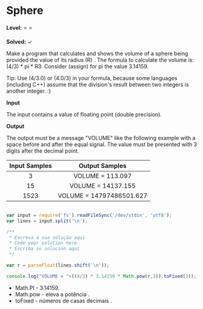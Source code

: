 # Sphere

**Level:** :star: :star:

**Solved:** ✓

Make a program that calculates and shows the volume of a sphere being provided the value of its radius (R) . The formula to calculate the volume is: (4/3) * pi * R3. Consider (assign) for pi the value 3.14159.

Tip: Use (4/3.0) or (4.0/3) in your formula, because some languages (including C++) assume that the division's result between two integers is another integer. :)

**Input**

The input contains a value of floating point (double precision).

**Output**

The output must be a message "VOLUME" like the following example with a space before and after the equal signal. The value must be presented with 3 digits after the decimal point.


|Input Samples	|Output Samples|
|:--:|:--:|
| 3 |VOLUME = 113.097 |
15 |VOLUME = 14137.155 | 
| 1523 | VOLUME = 14797486501.627 |


```javascript 

var input = require('fs').readFileSync('/dev/stdin', 'utf8');
var lines = input.split('\n');

/**
 * Escreva a sua solução aqui
 * Code your solution here
 * Escriba su solución aquí
 */

var r = parseFloat(lines.shift('\n'));

console.log("VOLUME = "+((4/3) * 3.14159 * Math.pow(r,3)).toFixed(3));


```

<!-- 
/*

var r = parseFloat(lines[0]);

console.log("VOLUME = "+((4/3) * 3.14159 * Math.pow(r,3)).toFixed(3));

*/

-->

* Math.PI - 3.14159.
* Math.pow - eleva a potência .
* toFixed - números de casas decimais .